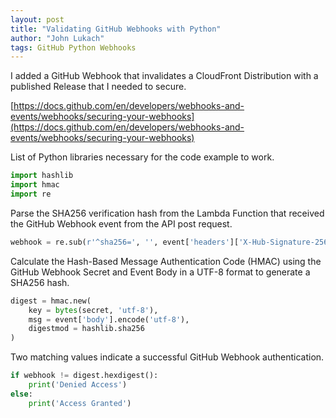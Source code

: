 ```yaml
---
layout: post
title: "Validating GitHub Webhooks with Python"
author: "John Lukach"
tags: GitHub Python Webhooks
---
```


I added a GitHub Webhook that invalidates a CloudFront Distribution with a published Release that I needed to secure.

[https://docs.github.com/en/developers/webhooks-and-events/webhooks/securing-your-webhooks](https://docs.github.com/en/developers/webhooks-and-events/webhooks/securing-your-webhooks)

List of Python libraries necessary for the code example to work.

```python
import hashlib
import hmac
import re
```

Parse the SHA256 verification hash from the Lambda Function that received the GitHub Webhook event from the API post request.

```python
webhook = re.sub(r'^sha256=', '', event['headers']['X-Hub-Signature-256'])
```

Calculate the Hash-Based Message Authentication Code (HMAC) using the GitHub Webhook Secret and Event Body in a UTF-8 format to generate a SHA256 hash.

```python
digest = hmac.new(
    key = bytes(secret, 'utf-8'),
    msg = event['body'].encode('utf-8'),
    digestmod = hashlib.sha256
)
```

Two matching values indicate a successful GitHub Webhook authentication.

```python
if webhook != digest.hexdigest():
    print('Denied Access')
else:
    print('Access Granted')
```
